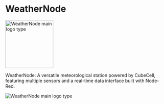 # WeatherNode
<img src="https://github.com/phiflip/WeatherNode/blob/main/illustrations/logo_icon.png" width="150" alt="WeatherNode main logo type">

 WeatherNode: A versatile meteorological station powered by CubeCell, featuring multiple sensors and a real-time data interface built with Node-Red.


 <img src="https://github.com/phiflip/WeatherNode/blob/main/illustrations/NodeRed_Dashboard.PNG" alt="WeatherNode main logo type">

